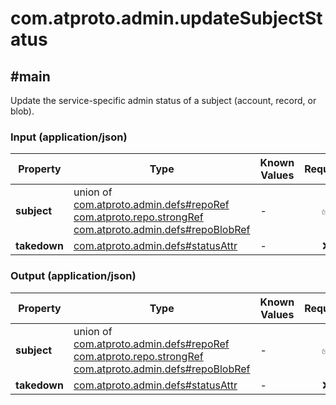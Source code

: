 # com.atproto.admin.updateSubjectStatus

## #main

Update the service-specific admin status of a subject (account, record, or blob).

### Input (application/json)

| Property | Type | Known Values | Required | Description |
| --- | --- | --- | :---: | --- |
| **subject** | union of <br>[com.atproto.admin.defs#repoRef](../../../../com/atproto/admin/defs.md#repoRef)<br>[com.atproto.repo.strongRef](../../../../com/atproto/repo/strongRef.md#com.atproto.repo.strongRef)<br>[com.atproto.admin.defs#repoBlobRef](../../../../com/atproto/admin/defs.md#repoBlobRef) | - | ✅ | - |
| **takedown** | [com.atproto.admin.defs#statusAttr](../../../../com/atproto/admin/defs.md#statusAttr) | - | ❌ | - |

### Output (application/json)

| Property | Type | Known Values | Required | Description |
| --- | --- | --- | :---: | --- |
| **subject** | union of <br>[com.atproto.admin.defs#repoRef](../../../../com/atproto/admin/defs.md#repoRef)<br>[com.atproto.repo.strongRef](../../../../com/atproto/repo/strongRef.md#com.atproto.repo.strongRef)<br>[com.atproto.admin.defs#repoBlobRef](../../../../com/atproto/admin/defs.md#repoBlobRef) | - | ✅ | - |
| **takedown** | [com.atproto.admin.defs#statusAttr](../../../../com/atproto/admin/defs.md#statusAttr) | - | ❌ | - |
